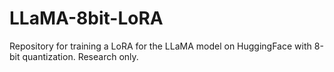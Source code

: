# LLaMA-8bit-LoRA
Repository for training a LoRA for the LLaMA model on HuggingFace with 8-bit quantization. Research only.
